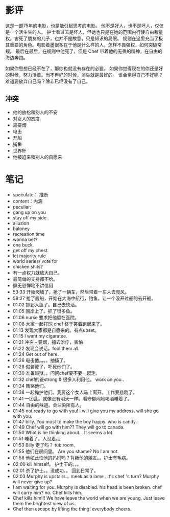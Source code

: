 # 影评
这是一部75年的电影，也是能引起思考的电影。
他不是好人，也不是坏人，仅仅是一个活生生的人。
护士看过去是坏人，但她也只是在她的范围内行使自由裁量权。害死了朋友的儿子，也并不是故意，只是知识的局限。
规则在这里充当了极其重要的角色。电影着墨很多在于他是什么样的人，怎样不畏强权，如何突破常规。
最后在最后，在规则中他死了，但是 Chef 带着他的无畏的精神，在自由的海边奔跑。

如果你思想已经不在了，那你也就没有存在的必要。
如果你觉得现在的你还是好的时候，努力活着。当不再好的时候，消失就是最好的。
谁会觉得自己不好呢？难道要放弃自己吗？除非已经没有了自己。

## 冲突
- 他的放松和别人的不安
- 对女人的态度
- 需要烟
- 电击
- 开船
- 捕鱼
- 世界杯
- 他被迫来和别人的自愿来

# 笔记
- speculate： 推断  
-   content：内涵  
-   peculiar:  
-   gang up on you  
-   stay off my side.  
-   allusion  
-   baloney  
-   recreation time  
-   wonna bet?  
-   one buck.  
-   get off my chest.  
-   let majority rule  
-   world series/ vote for  
-   chicken shits?  
-   有一点权力就放大自己。  
-   最简单的支持都不给。  
-   肆无忌惮地不讲信用  
-   53:33 开始爬墙了，抢了一辆车，然后带着一车人去兜风。  
-   58:27 抢了艘船，开始在大海中航行，钓鱼。让一个没开过船的去开船。  
-   01:02 抓到大鱼了。自己去快活。  
-   01:05 回岸上了。抓了很多鱼。  
-   01:06 nurse 要求把他留在医院。  
-   01:08 大家一起打球 chef 终于笑着跑起来了。  
-   01:13 发现大家都是自愿来的。有点upset。  
-   01:15 I want my cigaratee.  
-   01:21 冲突 - 要烟，抓去治疗，害怕  
-   01:22 发现会说话，fool them all.  
-   01:24 Get out of here.  
-   01:26 电击他。。。。抽搐了。  
-   01:28 假装傻了，吓死他们了。  
-   01:30 准备越狱。。问问chef要不要一起走。  
-   01:32 chef的爸strong & 很多人利用他。 work on you..  
-   01:34 贿赂他们。  
-   01:38 一起掩护他们。我要这个女人马上离开。工作要悲剧了。  
-   01:41 一团乱。就像没有明天一样。看守郁闷地喝酒睡着了。  
-   01:44 自由的味道。会沾染所有人。  
-   01:45 not ready to go with you! I will give you my address. will she go with you.  
-   01:47 billy. You must to make the boy happy. who is candy.  
-   01:49 Chef will go with him?? They will go to canada.  
-   01:50 What is he thinking about... It seems a lot.  
-   01:51 睡着了。人没走。。  
-   01:53 Billy 走了吗？ tub room.  
-   01:55 他们在房间里。 Are you shame? No I am not.  
-   01:58 他如此怕他的妈妈吗？背叛他的朋友。。护士有毛病。  
-   02:00 kill himself。 护士干的。。。  
-   02:01 杀了护士。。没成功。。 回到日常了。  
-   02:03 Murphy is upstairs... meek as a lame . It's chef 's turn? Murphy will never give up?  
-   I am waiting for you. Murphy is disabled. his head is been broken. chef will carry him? no. Chef kills him.  
-   Chef kills him!!! We have leave the world when we are young. Just leave them the brightest view of us.  
-   Chef then escape by lifting the thing! everybody cheers.
